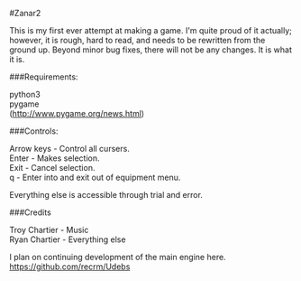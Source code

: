 #Zanar2

This is my first ever attempt at making a game. I'm quite proud of it 
actually; however, it is rough, hard to read, and needs to be rewritten 
from the ground up. Beyond minor bug fixes, there will not be any 
changes. It is what it is.

###Requirements:

python3<br />
pygame<br />
(http://www.pygame.org/news.html)

###Controls:

Arrow keys - Control all cursers.<br />
Enter - Makes selection.<br />
Exit - Cancel selection.<br />
q - Enter into and exit out of equipment menu.

Everything else is accessible through trial and error.

###Credits

Troy Chartier - Music<br />
Ryan Chartier - Everything else

I plan on continuing development of the main engine here.
https://github.com/recrm/Udebs
